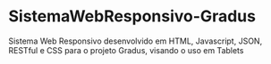 # SistemaWebResponsivo-Gradus
Sistema Web Responsivo desenvolvido em HTML, Javascript, JSON, RESTful e CSS para o projeto Gradus, visando o uso em Tablets
